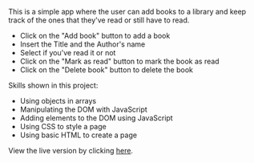 This is a simple app where the user can add books to a library and keep track of the ones that they've read or still have to read.

- Click on the "Add book" button to add a book
- Insert the Title and the Author's name
- Select if you've read it or not
- Click on the "Mark as read" button to mark the book as read
- Click on the "Delete book" button to delete the book

Skills shown in this project:

- Using objects in arrays
- Manipulating the DOM with JavaScript
- Adding elements to the DOM using JavaScript
- Using CSS to style a page
- Using basic HTML to create a page

View the live version by clicking [here](https://library-75210.web.app/).
